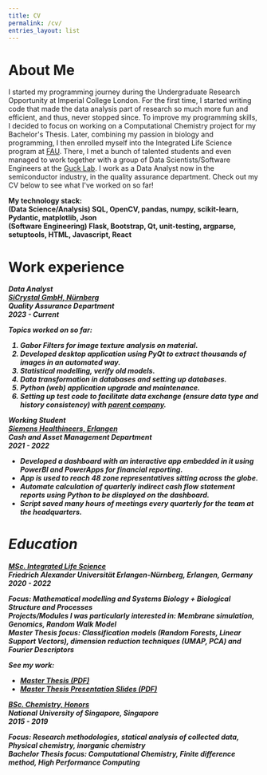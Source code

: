 ```yaml
---
title: CV
permalink: /cv/
entries_layout: list
---
```

# About Me
I started my programming journey during the Undergraduate Research Opportunity at Imperial College London. 
For the first time, I started writing code that made the data analysis part of research so much more fun and efficient, and thus, never stopped since.
To improve my programming skills, I decided to focus on working on a Computational Chemistry project for my Bachelor's Thesis.
Later, combining my passion in biology and programming, I then enrolled myself into the Integrated Life Science program at [FAU](https://www.fau.de/).
There, I met a bunch of talented students and even managed to work together with a group of Data Scientists/Software Engineers at the [Guck Lab](https://mpl.mpg.de/divisions/guck-division).
I work as a Data Analyst now in the semiconductor industry, in the quality assurance department. Check out my CV below to see what I've worked on so far!


<strong> My technology stack:<strong> <br>
(Data Science/Analysis) SQL, OpenCV, pandas, numpy, scikit-learn, Pydantic, matplotlib, Json <br>
(Software Engineering) Flask, Bootstrap, Qt, unit-testing, argparse, setuptools, HTML, Javascript, React <br>

# Work experience

<em><strong> Data Analyst<em><strong> <br>
<em> [SiCrystal GmbH, Nürnberg](http://sicrystal.de/index.php/en/) <em> <br>
Quality Assurance Department <br>
2023 - Current

Topics worked on so far:

1. Gabor Filters for image texture analysis on material.
2. Developed desktop application using PyQt to extract thousands of images in an automated way.
3. Statistical modelling, verify old models.
4. Data transformation in databases and setting up databases.
5. Python (web) application upgrade and maintenance.
6. Setting up test code to facilitate data exchange (ensure data type and history consistency) with [parent company](https://www.rohm.com/).


<em><strong> Working Student <em><strong> <br>
<em>[Siemens Healthineers, Erlangen](https://www.siemens-healthineers.com/)<em> <br>
Cash and Asset Management Department <br>
<em>2021 - 2022<em>

- Developed a dashboard with an interactive app embedded in it using PowerBI and PowerApps for financial reporting. 
- App is used to reach 48 zone representatives sitting across the globe.
- Automate calculation of quarterly indirect cash flow statement reports using Python to be displayed on the dashboard. 
- Script saved many hours of meetings every quarterly for the team at the headquarters.


# Education

<em><strong> [MSc. Integrated Life Science ](https://www.biologie.nat.fau.de/studium/vor-dem-studium/master-integrated-life-sciences/)<em><strong> <br>
<em> Friedrich Alexander Universität Erlangen-Nürnberg, Erlangen, Germany </em> <br>
<em>2020 - 2022</em>

Focus: Mathematical modelling and Systems Biology + Biological Structure and Processes <br>
Projects/Modules I was particularly interested in: Membrane simulation, Genomics, Random Walk Model  <br>
<strong> Master Thesis focus: Classification models (Random Forests, Linear Support Vectors), dimension reduction techniques (UMAP, PCA) and Fourier Descriptors <strong>
 
<strong>See my work:<strong> 

- [Master Thesis (PDF)](/download/Master_Thesis___Classification_of_cells_in_terms_of_its_deformity_using_RTDC_data.pdf)
- [Master Thesis Presentation Slides (PDF)](/download/Master_Thesis_Presentation.pdf)




<em><strong> [BSc. Chemistry, Honors](https://chemistry.nus.edu.sg/)<em><strong> <br>
<em>National University of Singapore, Singapore <em> <br>
<em>2015 - 2019<em><br>

Focus: Research methodologies, statical analysis of collected data, Physical chemistry, inorganic chemistry <br>
<strong>Bachelor Thesis focus: Computational Chemistry, Finite difference method, High Performance Computing<strong>